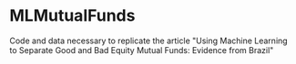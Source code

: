 # MLMutualFunds
Code and data necessary to replicate the article "Using Machine Learning to Separate Good and Bad Equity Mutual Funds: Evidence from Brazil"
